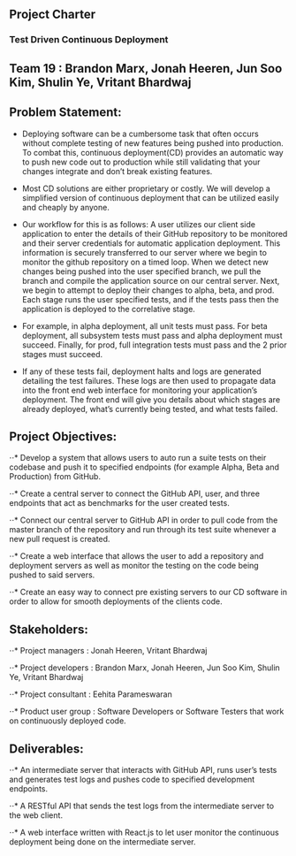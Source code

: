 ## Project Charter
### Test Driven Continuous Deployment
Team 19 : Brandon Marx, Jonah Heeren, Jun Soo Kim, Shulin Ye, Vritant Bhardwaj
---

## Problem Statement:
* Deploying software can be a cumbersome task that often occurs without complete testing of new features being pushed into production. To combat this, continuous deployment(CD) provides an automatic way to push new code out to production while still validating that your changes integrate and don’t break existing features. 

* Most CD solutions are either proprietary or costly. We will develop a simplified version of continuous deployment that can be utilized easily and cheaply by anyone. 

* Our workflow for this is as follows: A user utilizes our client side application to enter the details of their GitHub repository to be monitored and their server credentials for automatic application deployment. This information is securely transferred to our server where we begin to monitor the github repository on a timed loop. When we detect new changes being pushed into the user specified branch, we pull the branch and compile the application source on our central server. Next, we begin to attempt to deploy their changes to alpha, beta, and prod. Each stage runs the user specified tests, and if the tests pass then the application is deployed to the correlative stage. 

* For example, in alpha deployment, all unit tests must pass. For beta deployment, all subsystem tests must pass and alpha deployment must succeed. Finally, for prod, full integration tests must pass and the 2 prior stages must succeed. 

* If any of these tests fail, deployment halts and logs are generated detailing the test failures. These logs are then used to propagate data into the front end web interface for monitoring your application’s deployment. The front end will give you details about which stages are already deployed, what’s currently being tested, and what tests failed.


## Project Objectives:
⋅⋅* Develop a system that allows users to auto run a suite tests on their codebase and push it to specified endpoints (for example Alpha, Beta and Production) from GitHub.


⋅⋅* Create a central server to connect the GitHub API, user, and three endpoints that act as benchmarks for the user created tests. 


⋅⋅* Connect our central server to GitHub API in order to pull code from the master branch of the repository and run through its test suite whenever a new pull request is created.


⋅⋅* Create a web interface that allows the user to add a repository and deployment servers as well as monitor the testing on the code being pushed to said servers.


⋅⋅* Create an easy way to connect pre existing servers to our CD software in order to allow for smooth deployments of the clients code.

## Stakeholders:
⋅⋅* Project managers : Jonah Heeren, Vritant Bhardwaj


⋅⋅* Project developers : Brandon Marx, Jonah Heeren, Jun Soo Kim, Shulin Ye, Vritant Bhardwaj


⋅⋅* Project consultant : Eehita Parameswaran


⋅⋅* Product user group : Software Developers or Software Testers that work on continuously deployed code.

## Deliverables:
⋅⋅* An intermediate server that interacts with GitHub API, runs user’s tests and generates test logs and pushes code to specified development endpoints.


⋅⋅* A RESTful API that sends the test logs from the intermediate server to the web client.


⋅⋅* A web interface written with React.js to let user monitor the continuous deployment being done on the intermediate server.

